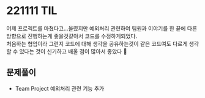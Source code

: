 # 221111 TIL
어제 프로젝트를 마쳤다고...올렸지만 예외처리 관련하여 팀원과 이야기를 한 끝에 다른 방향으로 진행하는게 좋을것같아서 코드를 수정하게되었다.<br/>
처음하는 협업이라 그런지 코드에 대해 생각을 공유하는것이 같은 코드여도 다르게 생각할 수 있다는 것이 신기하고 배울 점이 많아서 좋았다 🤗

## 문제풀이
- Team Project 예외처리 관련 기능 추가
